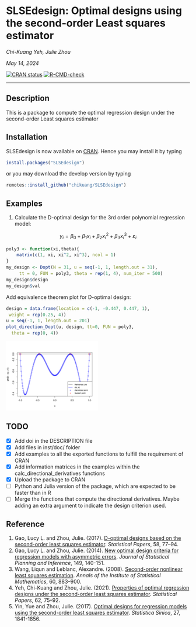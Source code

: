 # SLSEdesign: Optimal designs using the second-order Least squares estimator 

*Chi-Kuang Yeh, Julie Zhou*

*May 14, 2024*

<!-- badges: start -->
[![CRAN status](https://www.r-pkg.org/badges/version/SLSEdesign)](https://CRAN.R-project.org/package=SLSEdesign)
[![R-CMD-check](https://github.com/chikuang/SLSEdesign/actions/workflows/R-CMD-check.yaml/badge.svg)](https://github.com/chikuang/SLSEdesign/actions/workflows/R-CMD-check.yaml)
<!-- [![Codecov test coverage](https://codecov.io/gh/chikuang/SLSEdesign/branch/master/graph/badge.svg)](https://app.codecov.io/gh/chikuang/SLSEdesign?branch=master) -->
<!-- badges: end -->

---

## Description

This is a package to compute the optimal regression design under the second-order Least squares estimator 

## Installation

SLSEdesign is now available on [CRAN](https://cran.r-project.org/). Hence you may install it by typing

```r
install.packages("SLSEdesign")
```

or you may download the develop version by typing

```r
remotes::install_github("chikuang/SLSEdesign")
```

## Examples

1. Calculate the D-optimal design for the 3rd order polynomial regression model:

$$
y_i = \beta_0 + \beta_1 x_i + \beta_2 x_i^2 + \beta_3 x_i^3 +\varepsilon_i
$$

```r
poly3 <- function(xi,theta){
    matrix(c(1, xi, xi^2, xi^3), ncol = 1)
}
my_design <- Dopt(N = 31, u = seq(-1, 1, length.out = 31), 
     tt = 0, FUN = poly3, theta = rep(1, 4), num_iter = 500)
my_design$design
my_design$val
```

Add equivalence theorem plot for D-optimal design:

```r
design = data.frame(location = c(-1, -0.447, 0.447, 1),
 weight = rep(0.25, 4))
u = seq(-1, 1, length.out = 201)
plot_direction_Dopt(u, design, tt=0, FUN = poly3,
  theta = rep(0, 4))
```
<img src="man/fig/README-demo-equivalence.png" width="50%" />

## TODO

+ [x] Add doi in the DESCRIPTION file
+ [x] Add files in inst/doc/ folder
+ [x] Add examples to all the exported functions to fulfill the requirement of CRAN
+ [x] Add information matrices in the examples within the calc_directional_derivatives functions
+ [x] Upload the package to CRAN
+ [ ] Python and Julia version of the package, which are expected to be faster than in R
+ [ ] Merge the functions that compute the directional derivatives. Maybe adding an extra argument to indicate the design criterion used.

## Reference 

1. Gao, Lucy L. and Zhou, Julie. (2017). [D-optimal designs based on the second-order least squares estimator](https://link.springer.com/article/10.1007/s00362-015-0688-9). *Statistical Papers*, 58, 77–94.
2. Gao, Lucy L. and Zhou, Julie. (2014). [New optimal design criteria for regression models with asymmetric errors](https://www.sciencedirect.com/science/article/pii/S037837581400007X). *Journal of Statistical Planning and Inference*, 149, 140-151.
3. Wang, Liqun and Leblanc, Alexandre. (2008). [Second-order nonlinear least squares estimation](https://link.springer.com/article/10.1007/s10463-007-0139-z). *Annals of the Institute of Statistical Mathematics*, 60, 883–900.
4. Yeh, Chi-Kuang and Zhou, Julie. (2021). [Properties of optimal regression designs under the second-order least squares estimator](https://link.springer.com/article/10.1007/s00362-018-01076-6). *Statistical Papers*, 62, 75–92.
5. Yin, Yue and Zhou, Julie. (2017). [Optimal designs for regression models using the second-order least squares estimator](https://www.jstor.org/stable/26384103). *Statistica Sinica*, 27, 1841-1856. 
